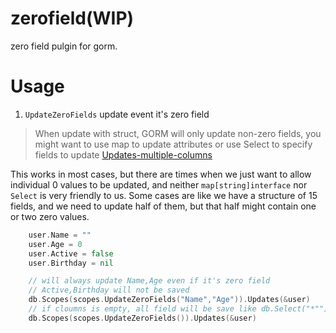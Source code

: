 # zerofield(WIP)

zero field pulgin for gorm.

# Usage

1. `UpdateZeroFields` update event it's zero field

> When update with struct, GORM will only update non-zero fields, you might want to use map to update attributes or use Select to specify fields to update
> [Updates-multiple-columns](https://gorm.io/docs/update.html#Updates-multiple-columns)

This works in most cases, but there are times when we just want to allow individual 0 values to be updated, and neither `map[string]interface` nor `Select` is very friendly to us.
Some cases are like we have a structure of 15 fields, and we need to update half of them, but that half might contain one or two zero values.

```go
    user.Name = ""
    user.Age = 0
    user.Active = false
    user.Birthday = nil

    // will always update Name,Age even if it's zero field
    // Active,Birthday will not be saved
    db.Scopes(scopes.UpdateZeroFields("Name","Age")).Updates(&user)
    // if cloumns is empty, all field will be save like db.Select("*"")
    db.Scopes(scopes.UpdateZeroFields()).Updates(&user)
```
